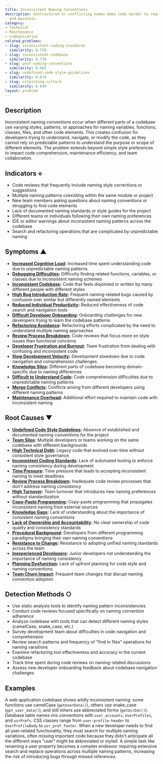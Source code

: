 ```yaml
---
title: Inconsistent Naming Conventions
description: Unstructured or conflicting names make code harder to read, navigate,
  and maintain
category:
- Technical
- Maintenance
- Communication
related_problems:
- slug: inconsistent-coding-standards
  similarity: 0.739
- slug: inconsistent-codebase
  similarity: 0.739
- slug: poor-naming-conventions
  similarity: 0.685
- slug: undefined-code-style-guidelines
  similarity: 0.674
- slug: nitpicking-culture
  similarity: 0.644
layout: problem
---
```


## Description

Inconsistent naming conventions occur when different parts of a codebase use varying styles, patterns, or approaches for naming variables, functions, classes, files, and other code elements. This creates confusion for developers trying to understand, navigate, or modify the code, as they cannot rely on predictable patterns to understand the purpose or scope of different elements. The problem extends beyond simple style preferences to impact code comprehension, maintenance efficiency, and team collaboration.

## Indicators ⟡

- Code reviews that frequently include naming style corrections or suggestions
- Multiple naming patterns coexisting within the same module or project
- New team members asking questions about naming conventions or struggling to find code elements
- Lack of documented naming standards or style guides for the project
- Different teams or individuals following their own naming preferences
- IDE or editor warnings about inconsistent naming patterns across the codebase
- Search and refactoring operations that are complicated by unpredictable naming

## Symptoms ▲

- **[Increased Cognitive Load](increased-cognitive-load.md):** Increased time spent understanding code due to unpredictable naming patterns
- **[Debugging Difficulties](debugging-difficulties.md):** Difficulty finding related functions, variables, or classes due to inconsistent naming schemes
- **[Inconsistent Codebase](inconsistent-codebase.md):** Code that feels disjointed or written by many different people with different styles
- **[High Bug Introduction Rate](high-bug-introduction-rate.md):** Frequent naming-related bugs caused by confusion over similar but differently named elements
- **[Reduced Individual Productivity](reduced-individual-productivity.md):** Reduced effectiveness of code search and navigation tools
- **[Difficult Developer Onboarding](difficult-developer-onboarding.md):** Onboarding challenges for new developers trying to learn the codebase patterns
- **[Refactoring Avoidance](refactoring-avoidance.md):** Refactoring efforts complicated by the need to understand multiple naming approaches
- **[Review Process Breakdown](review-process-breakdown.md):** Code reviews that focus more on style issues than functional concerns
- **[Developer Frustration and Burnout](developer-frustration-and-burnout.md):** Team frustration from dealing with confusing and inconsistent code
- **[Slow Development Velocity](slow-development-velocity.md):** Development slowdown due to code navigation and comprehension challenges
- **[Knowledge Silos](knowledge-silos.md):** Different parts of codebase becoming domain-specific due to naming differences
- **[Difficult to Understand Code](difficult-to-understand-code.md):** Code comprehension difficulties due to unpredictable naming patterns
- **[Merge Conflicts](merge-conflicts.md):** Conflicts arising from different developers using different naming patterns
- **[Maintenance Overhead](maintenance-overhead.md):** Additional effort required to maintain code with inconsistent naming

## Root Causes ▼

- **[Undefined Code Style Guidelines](undefined-code-style-guidelines.md):** Absence of established and documented naming conventions for the project
- **[Team Silos](team-silos.md):** Multiple developers or teams working on the same codebase with different backgrounds
- **[High Technical Debt](high-technical-debt.md):** Legacy code that evolved over time without consistent style governance
- **[Inconsistent Coding Standards](inconsistent-coding-standards.md):** Lack of automated tooling to enforce naming consistency during development
- **[Time Pressure](time-pressure.md):** Time pressure that leads to accepting inconsistent naming to meet deadlines
- **[Review Process Breakdown](review-process-breakdown.md):** Inadequate code review processes that don't address naming consistency
- **[High Turnover](high-turnover.md):** Team turnover that introduces new naming preferences without standardization
- **[Copy-Paste Programming](copy-paste-programming.md):** Copy-paste programming that propagates inconsistent naming from external sources
- **[Knowledge Gaps](knowledge-gaps.md):** Lack of understanding about the importance of consistent naming conventions
- **[Lack of Ownership and Accountability](lack-of-ownership-and-accountability.md):** No clear ownership of code quality and consistency standards
- **[Procedural Background](procedural-background.md):** Developers from different programming paradigms bringing their own naming conventions
- **[Resistance to Change](resistance-to-change.md):** Resistance to adopting unified naming standards across the team
- **[Inexperienced Developers](inexperienced-developers.md):** Junior developers not understanding the importance of naming consistency
- **[Planning Dysfunction](planning-dysfunction.md):** Lack of upfront planning for code style and naming conventions
- **[Team Churn Impact](team-churn-impact.md):** Frequent team changes that disrupt naming convention adoption

## Detection Methods ○

- Use static analysis tools to identify naming pattern inconsistencies
- Conduct code reviews focused specifically on naming convention adherence
- Analyze codebase with tools that can detect different naming styles (camelCase, snake_case, etc.)
- Survey development team about difficulties in code navigation and comprehension
- Review search patterns and frequency of "find in files" operations for naming variations
- Examine refactoring tool effectiveness and accuracy in the current codebase
- Track time spent during code reviews on naming-related discussions
- Assess new developer onboarding feedback about codebase navigation challenges

## Examples

A web application codebase shows wildly inconsistent naming: some functions use camelCase (`getUserData()`), others use snake_case (`get_user_data()`), and still others use abbreviated forms (`getUsrDat()`). Database table names mix conventions with `user_accounts`, `UserProfiles`, and `usrPrefs`. CSS classes range from `user-profile-header` to `UserProfileBody` to `usr_prof_footer`. When a new developer needs to find all user-related functionality, they must search for multiple naming variations, often missing important code because they didn't anticipate all the different ways "user" might be abbreviated or styled. A simple task like renaming a user property becomes a complex endeavor requiring extensive search and replace operations across multiple naming patterns, increasing the risk of introducing bugs through missed references.